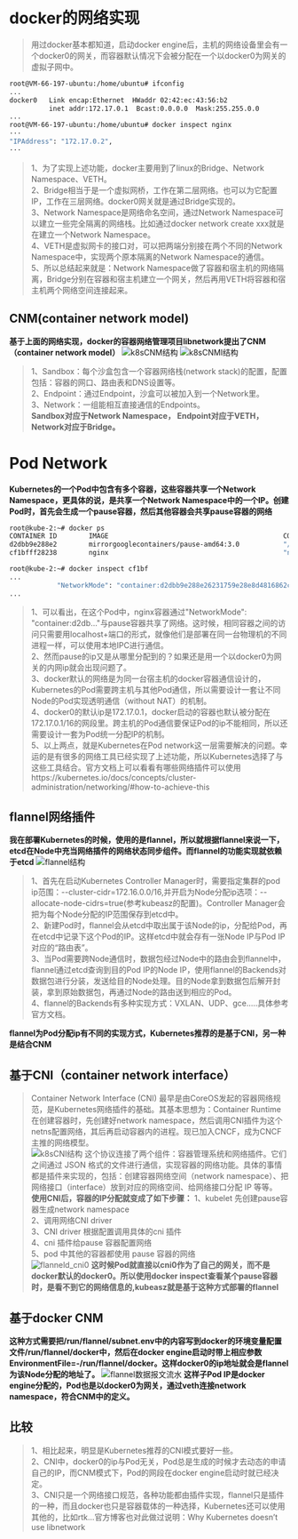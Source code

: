 # docker的网络实现
> 用过docker基本都知道，启动docker engine后，主机的网络设备里会有一个docker0的网关，而容器默认情况下会被分配在一个以docker0为网关的虚拟子网中。
```bash
root@VM-66-197-ubuntu:/home/ubuntu# ifconfig
...
docker0   Link encap:Ethernet  HWaddr 02:42:ec:43:56:b2  
          inet addr:172.17.0.1  Bcast:0.0.0.0  Mask:255.255.0.0
...
root@VM-66-197-ubuntu:/home/ubuntu# docker inspect nginx
···
"IPAddress": "172.17.0.2",
···
```
> 1、为了实现上述功能，docker主要用到了linux的Bridge、Network Namespace、VETH。   
> 2、Bridge相当于是一个虚拟网桥，工作在第二层网络。也可以为它配置IP，工作在三层网络。docker0网关就是通过Bridge实现的。   
> 3、Network Namespace是网络命名空间，通过Network Namespace可以建立一些完全隔离的网络栈。比如通过docker network create xxx就是在建立一个Network Namespace。  
> 4、VETH是虚拟网卡的接口对，可以把两端分别接在两个不同的Network Namespace中，实现两个原本隔离的Network Namespace的通信。  
> 5、所以总结起来就是：Network Namespace做了容器和宿主机的网络隔离，Bridge分别在容器和宿主机建立一个网关，然后再用VETH将容器和宿主机两个网络空间连接起来。  

## CNM(container network model)
**基于上面的网络实现，docker的容器网络管理项目libnetwork提出了CNM（container network model）**
![k8sCNM结构](./images/k8sCNM结构.png)
![k8sCNMI结构](./images/k8sCNMI结构.png)
> 1、Sandbox：每个沙盒包含一个容器网络栈(network stack)的配置，配置包括：容器的网口、路由表和DNS设置等。  
> 2、Endpoint：通过Endpoint，沙盒可以被加入到一个Network里。  
> 3、Network：一组能相互直接通信的Endpoints。  
**Sandbox对应于Network Namespace， Endpoint对应于VETH， Network对应于Bridge。**

# Pod Network
**Kubernetes的一个Pod中包含有多个容器，这些容器共享一个Network Namespace，更具体的说，是共享一个Network Namespace中的一个IP。创建Pod时，首先会生成一个pause容器，然后其他容器会共享pause容器的网络**
```bash
root@kube-2:~# docker ps
CONTAINER ID        IMAGE                                            COMMAND                  CREATED             STATUS              PORTS               NAMES
d2dbb9e288e2        mirrorgooglecontainers/pause-amd64:3.0           "/pause"                 3 weeks ago         Up 3 weeks                              k8s_POD_frontend-647d9fdddf-n4x9w_default_9f275ea8-4853-11e8-8c42-fa163e4a07e5_0
cf1bfff28238        nginx                                            "nginx -g 'daemon of…"   3 weeks ago         Up 3 weeks                              k8s_nginx-demo_frontend-647d9fdddf-n4x9w_default_9f275ea8-4853-11e8-8c42-fa163e4a07e5_0

root@kube-2:~# docker inspect cf1bf
...
            "NetworkMode": "container:d2dbb9e288e26231759e28e8d4816862c6c57d4d2822a259bee7fcc9a2fd0b20",
...
```
> 1、可以看出，在这个Pod中，nginx容器通过"NetworkMode": "container:d2db..."与pause容器共享了网络。这时候，相同容器之间的访问只需要用localhost+端口的形式，就像他们是部署在同一台物理机的不同进程一样，可以使用本地IPC进行通信。   
> 2、然而pause的ip又是从哪里分配到的？如果还是用一个以docker0为网关的内网ip就会出现问题了。   
> 3、docker默认的网络是为同一台宿主机的docker容器通信设计的，Kubernetes的Pod需要跨主机与其他Pod通信，所以需要设计一套让不同Node的Pod实现透明通信（without NAT）的机制。   
> 4、docker0的默认ip是172.17.0.1，docker启动的容器也默认被分配在172.17.0.1/16的网段里。跨主机的Pod通信要保证Pod的ip不能相同，所以还需要设计一套为Pod统一分配IP的机制。   
> 5、以上两点，就是Kubernetes在Pod network这一层需要解决的问题。幸运的是有很多的网络工具已经实现了上述功能，所以Kubernetes选择了与这些工具结合。官方文档上可以看看有哪些网络插件可以使用https://kubernetes.io/docs/concepts/cluster-administration/networking/#how-to-achieve-this   

## flannel网络插件
**我在部署Kubernetes的时候，使用的是flannel，所以就根据flannel来说一下，etcd在Node中充当网络插件的网络状态同步组件。而flannel的功能实现就依赖于etcd**
![flannel结构](./images/flannel结构.png)
> 1、首先在启动Kubernetes Controller Manager时，需要指定集群的pod ip范围：--cluster-cidr=172.16.0.0/16,并开启为Node分配ip选项：--allocate-node-cidrs=true(参考kubeasz的配置)。Controller Manager会把为每个Node分配的IP范围保存到etcd中。  
> 2、新建Pod时，flannel会从etcd中取出属于该Node的ip，分配给Pod，再在etcd中记录下这个Pod的IP。这样etcd中就会存有一张Node IP与Pod IP对应的“路由表”。  
> 3、当Pod需要跨Node通信时，数据包经过Node中的路由会到flannel中，flannel通过etcd查询到目的Pod IP的Node IP，使用flannel的Backends对数据包进行分装，发送给目的Node处理。目的Node拿到数据包后解开封装，拿到原始数据包，再通过Node的路由送到相应的Pod。  
> 4、flannel的Backends有多种实现方式：VXLAN、UDP、gce.....具体参考官方文档。

**flannel为Pod分配ip有不同的实现方式，Kubernetes推荐的是基于CNI，另一种是结合CNM**
## 基于CNI（container network interface）
> Container Network Interface (CNI) 最早是由CoreOS发起的容器网络规范，是Kubernetes网络插件的基础。其基本思想为：Container Runtime在创建容器时，先创建好network namespace，然后调用CNI插件为这个netns配置网络，其后再启动容器内的进程。现已加入CNCF，成为CNCF主推的网络模型。  
![k8sCNI结构](./images/k8sCNI结构.png)
> 这个协议连接了两个组件：容器管理系统和网络插件。它们之间通过 JSON 格式的文件进行通信，实现容器的网络功能。具体的事情都是插件来实现的，包括：创建容器网络空间（network namespace）、把网络接口（interface）放到对应的网络空间、给网络接口分配 IP 等等。  
**使用CNI后，容器的IP分配就变成了如下步骤：**
> 1、kubelet 先创建pause容器生成network namespace  
> 2、调用网络CNI driver  
> 3、CNI driver 根据配置调用具体的cni 插件  
> 4、cni 插件给pause 容器配置网络  
> 5、pod 中其他的容器都使用 pause 容器的网络  
![flanneld_cni0](./images/flanneld_cni0.png)
**这时候Pod就直接以cni0作为了自己的网关，而不是docker默认的docker0。所以使用docker inspect查看某个pause容器时，是看不到它的网络信息的,kubeasz就是基于这种方式部署的flannel**

## 基于docker CNM
**这种方式需要把/run/flannel/subnet.env中的内容写到docker的环境变量配置文件/run/flannel/docker中，然后在docker engine启动时带上相应参数EnvironmentFile=-/run/flannel/docker。这样docker0的ip地址就会是flannel为该Node分配的地址了。**
![flannel数据报文流水](./images/flannel数据报文流水.png)
**这样子Pod IP是docker engine分配的，Pod也是以docker0为网关，通过veth连接network namespace，符合CNM中的定义。**

## 比较
> 1、相比起来，明显是Kubernetes推荐的CNI模式要好一些。  
> 2、CNI中，docker0的ip与Pod无关，Pod总是生成的时候才去动态的申请自己的IP，而CNM模式下，Pod的网段在docker engine启动时就已经决定。  
> 3、CNI只是一个网络接口规范，各种功能都由插件实现，flannel只是插件的一种，而且docker也只是容器载体的一种选择，Kubernetes还可以使用其他的，比如rtk...官方博客也对此做过说明：Why Kubernetes doesn’t use libnetwork  









